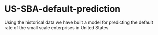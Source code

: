 # US-SBA-default-prediction
Using the historical data we have built a model for predicting the default rate of the small scale enterprises in United States.

